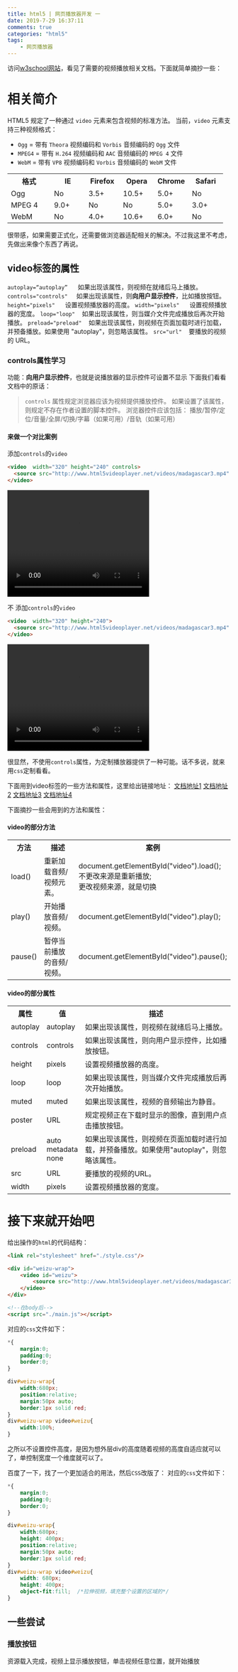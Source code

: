 ```yaml
---
title: html5 | 网页播放器开发 一
date: 2019-7-29 16:37:11
comments: true
categories: "html5"
tags: 
    - 网页播放器
---
```


访问[w3school网站](https://www.w3school.com.cn/html5/html_5_video.asp)，看见了需要的视频播放相关文档。下面就简单摘抄一些：
# 相关简介
HTML5 规定了一种通过 `video` 元素来包含视频的标准方法。
当前，`video` 元素支持三种视频格式：
* `Ogg` = 带有 `Theora` 视频编码和 `Vorbis` 音频编码的 `Ogg` 文件
* `MPEG4` = 带有 `H.264` 视频编码和 `AAC` 音频编码的 `MPEG 4` 文件
* `WebM` = 带有 `VP8` 视频编码和 `Vorbis` 音频编码的 `WebM` 文件

<table class="dataintable">
<tbody><tr>
<th>格式</th>
<th style="width:16%">IE</th>
<th style="width:16%">Firefox</th>
<th style="width:16%">Opera</th>
<th style="width:16%">Chrome</th>
<th style="width:16%">Safari</th>
</tr>

<tr>
<td>Ogg</td>
<td>No</td>
<td>3.5+</td>
<td>10.5+</td>
<td>5.0+</td>
<td>No</td>
</tr>

<tr>
<td>MPEG 4</td>
<td>9.0+</td>
<td>No</td>
<td>No</td>
<td>5.0+</td>
<td>3.0+</td>
</tr>

<tr>
<td>WebM</td>
<td>No</td>
<td>4.0+</td>
<td>10.6+</td>
<td>6.0+</td>
<td>No</td>
</tr>
</tbody></table>

很带感，如果需要正式化，还需要做浏览器适配相关的解决。不过我这里不考虑，先做出来像个东西了再说。

## video标签的属性
`autoplay=“autoplay” `&nbsp;&nbsp;&nbsp;&nbsp;如果出现该属性，则视频在就绪后马上播放。
`controls="controls"` &nbsp;&nbsp;&nbsp;&nbsp;如果出现该属性，则**向用户显示控件**，比如播放按钮。
`height="pixels" `&nbsp;&nbsp;&nbsp;&nbsp;设置视频播放器的高度。
`width="pixels" `&nbsp;&nbsp;&nbsp;&nbsp;设置视频播放器的宽度。
`loop="loop"`&nbsp;&nbsp;&nbsp;&nbsp;如果出现该属性，则当媒介文件完成播放后再次开始播放。
`preload="preload"`&nbsp;&nbsp;&nbsp;&nbsp;如果出现该属性，则视频在页面加载时进行加载，并预备播放。如果使用 "autoplay"，则忽略该属性。
`src="url"`&nbsp;&nbsp;&nbsp;&nbsp;要播放的视频的 URL。

### <i class="fa fa-compass "></i>  controls属性学习
功能：**向用户显示控件**，也就是说播放器的显示控件可设置不显示
下面我们看看文档中的原话：
>`controls` 属性规定浏览器应该为视频提供播放控件。
如果设置了该属性，则规定不存在作者设置的脚本控件。
浏览器控件应该包括：
播放/暂停/定位/音量/全屏/切换/字幕（如果可用）/音轨（如果可用）

#### 来做一个对比案例
<i class="fa fa-video-camera"></i> 添加`controls`的`video`

``` html
<video  width="320" height="240" controls>
  <source src="http://www.html5videoplayer.net/videos/madagascar3.mp4" type="video/mp4">
</video>
```

<video  width="320" height="240" controls>
  <source src="http://www.html5videoplayer.net/videos/madagascar3.mp4" type="video/mp4">
</video>

<i class="fa fa-video-camera"></i>不 添加`controls`的`video`
``` html
<video  width="320" height="240">
  <source src="http://www.html5videoplayer.net/videos/madagascar3.mp4" type="video/mp4">
</video>
```

<video  width="320" height="240">
  <source src="http://www.html5videoplayer.net/videos/madagascar3.mp4" type="video/mp4">
</video>

很显然，不使用`controls`属性，为定制播放器提供了一种可能。话不多说，就来用`css`定制看看。

下面用到video标签的一些方法和属性，这里给出链接地址：
[文档地址1](https://www.runoob.com/tags/ref-av-dom.html)
[文档地址2](https://www.runoob.com/tags/tag-video.html)
[文档地址3](https://www.runoob.com/tags/ref-av-dom.html)
[文档地址4](https://blog.csdn.net/weixin_39987434/article/details/90641925)


下面摘抄一些会用到的方法和属性：
#### video的部分方法
<table><tbody><tr><th>方法</th><th>描述</th><th>案例</th></tr><tr><td>load()</td><td>重新加载音频/视频元素。</td><td>document.getElementById("video").load();<br>不更改来源是重新播放;<br>更改视频来源，就是切换</td></tr><tr><td>play()</td><td>开始播放音频/视频。</td><td>document.getElementById("video").play();</td></tr><tr><td>pause()</td><td>暂停当前播放的音频/视频。</td><td>document.getElementById("video").pause();</td></tr></tbody></table>

#### video的部分属性
<table><tbody><tr><th>属性</th><th>值</th><th>描述</th></tr><tr><td>autoplay</td><td>autoplay</td><td>如果出现该属性，则视频在就绪后马上播放。</td></tr><tr><td>controls</td><td>controls</td><td>如果出现该属性，则向用户显示控件，比如播放按钮。</td></tr><tr><td>height</td><td>pixels</td><td>设置视频播放器的高度。</td></tr><tr><td>loop</td><td>loop</td><td>如果出现该属性，则当媒介文件完成播放后再次开始播放。</td></tr><tr><td>muted</td><td>muted</td><td>如果出现该属性，视频的音频输出为静音。</td></tr><tr><td>poster</td><td>URL</td><td>规定视频正在下载时显示的图像，直到用户点击播放按钮。</td></tr><tr><td>preload</td><td>auto<br>metadata<br>none</td><td>如果出现该属性，则视频在页面加载时进行加载，并预备播放。如果使用"autoplay"，则忽略该属性。</td></tr><tr><td>src</td><td>URL</td><td>要播放的视频的URL。</td></tr><tr><td>width</td><td>pixels</td><td>设置视频播放器的宽度。</td></tr></tbody></table>

# 接下来就开始吧
给出操作的`html`的代码结构：
``` html
<link rel="stylesheet" href="./style.css"/>

<div id="weizu-wrap">
	<video id="weizu">
		<source src="http://www.html5videoplayer.net/videos/madagascar3.mp4" type="video/mp4">
	</video>
</div>

<!--在body后-->
<script src="./main.js"></script>
```

对应的`css`文件如下：
``` css
*{
	margin:0;
	padding:0;
	border:0;
}

div#weizu-wrap{
	width:680px;
	position:relative;
	margin:50px auto;
	border:1px solid red;
}
div#weizu-wrap video#weizu{
	width:100%;
}
```
之所以不设置控件高度，是因为想外层div的高度随着视频的高度自适应就可以了，单控制宽度一个维度就可以了。

百度了一下，找了一个更加适合的用法，然后`CSS`改版了：
对应的`css`文件如下：
``` css
*{
	margin:0;
	padding:0;
	border:0;
}

div#weizu-wrap{
	width:680px;
	height: 400px;
	position:relative;
	margin:50px auto;
	border:1px solid red;
}
div#weizu-wrap video#weizu{
	width: 680px;
	height: 400px;
	object-fit:fill;  /*拉伸视频，填充整个设置的区域的*/
}
```

## 一些尝试
### 播放按钮
资源载入完成，视频上显示播放按钮，单击视频任意位置，就开始播放




